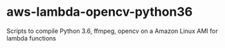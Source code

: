 # aws-lambda-opencv-python36
Scripts to compile Python 3.6, ffmpeg, opencv on a Amazon Linux AMI for lambda functions
